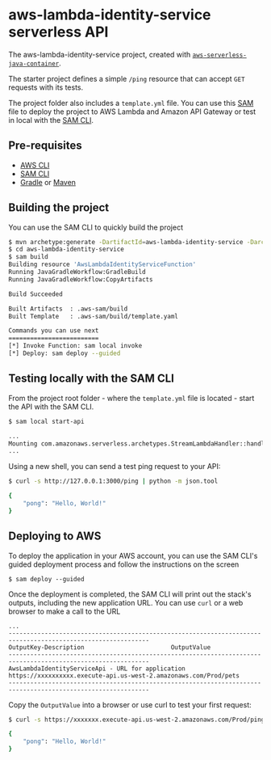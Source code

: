 # aws-lambda-identity-service serverless API
The aws-lambda-identity-service project, created with [`aws-serverless-java-container`](https://github.com/aws/serverless-java-container).

The starter project defines a simple `/ping` resource that can accept `GET` requests with its tests.

The project folder also includes a `template.yml` file. You can use this [SAM](https://github.com/awslabs/serverless-application-model) file to deploy the project to AWS Lambda and Amazon API Gateway or test in local with the [SAM CLI](https://github.com/awslabs/aws-sam-cli). 

## Pre-requisites
* [AWS CLI](https://aws.amazon.com/cli/)
* [SAM CLI](https://github.com/awslabs/aws-sam-cli)
* [Gradle](https://gradle.org/) or [Maven](https://maven.apache.org/)

## Building the project
You can use the SAM CLI to quickly build the project
```bash
$ mvn archetype:generate -DartifactId=aws-lambda-identity-service -DarchetypeGroupId=com.amazonaws.serverless.archetypes -DarchetypeArtifactId=aws-serverless-jersey-archetype -DarchetypeVersion=2.1.2 -DgroupId=org.example -Dversion=1.0-SNAPSHOT -Dinteractive=false
$ cd aws-lambda-identity-service
$ sam build
Building resource 'AwsLambdaIdentityServiceFunction'
Running JavaGradleWorkflow:GradleBuild
Running JavaGradleWorkflow:CopyArtifacts

Build Succeeded

Built Artifacts  : .aws-sam/build
Built Template   : .aws-sam/build/template.yaml

Commands you can use next
=========================
[*] Invoke Function: sam local invoke
[*] Deploy: sam deploy --guided
```

## Testing locally with the SAM CLI

From the project root folder - where the `template.yml` file is located - start the API with the SAM CLI.

```bash
$ sam local start-api

...
Mounting com.amazonaws.serverless.archetypes.StreamLambdaHandler::handleRequest (java11) at http://127.0.0.1:3000/{proxy+} [OPTIONS GET HEAD POST PUT DELETE PATCH]
...
```

Using a new shell, you can send a test ping request to your API:

```bash
$ curl -s http://127.0.0.1:3000/ping | python -m json.tool

{
    "pong": "Hello, World!"
}
``` 

## Deploying to AWS
To deploy the application in your AWS account, you can use the SAM CLI's guided deployment process and follow the instructions on the screen

```
$ sam deploy --guided
```

Once the deployment is completed, the SAM CLI will print out the stack's outputs, including the new application URL. You can use `curl` or a web browser to make a call to the URL

```
...
-------------------------------------------------------------------------------------------------------------
OutputKey-Description                        OutputValue
-------------------------------------------------------------------------------------------------------------
AwsLambdaIdentityServiceApi - URL for application            https://xxxxxxxxxx.execute-api.us-west-2.amazonaws.com/Prod/pets
-------------------------------------------------------------------------------------------------------------
```

Copy the `OutputValue` into a browser or use curl to test your first request:

```bash
$ curl -s https://xxxxxxx.execute-api.us-west-2.amazonaws.com/Prod/ping | python -m json.tool

{
    "pong": "Hello, World!"
}
```
